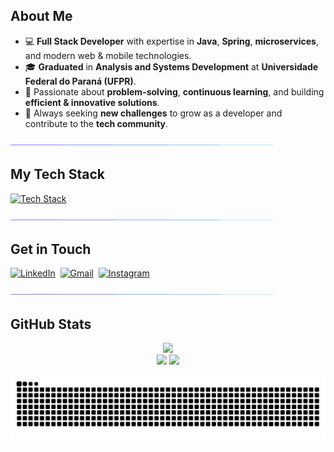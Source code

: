## About Me
- 💻 **Full Stack Developer** with expertise in **Java**, **Spring**, **microservices**, and modern web & mobile technologies.
- 🎓 **Graduated** in **Analysis and Systems Development** at **Universidade Federal do Paraná (UFPR)**.
- 🧠 Passionate about **problem-solving**, **continuous learning**, and building **efficient & innovative solutions**. 
- 🚀 Always seeking **new challenges** to grow as a developer and contribute to the **tech community**.

<p  align="center">
  <img src="https://github.com/math-hrque/math-hrque/blob/main/assets/hr.gif">
</p> 

## My Tech Stack
[![Tech Stack](https://skillicons.dev/icons?i=java,spring,maven,rabbitmq,angular,flutter,dart,react,nodejs,docker,typescript,javascript,html,css,bootstrap,c,php,postgres,mysql,mongodb,redis,npm,bitbucket,git)](#)

<p  align="center">
  <img src="https://github.com/math-hrque/math-hrque/blob/main/assets/hr.gif">
</p> 

## Get in Touch
[![LinkedIn](https://skillicons.dev/icons?i=linkedin)](https://www.linkedin.com/in/matheus-henrique-miranda/)&nbsp;
[![Gmail](https://skillicons.dev/icons?i=gmail)](mailto:matheushmiranda.dev@gmail.com)&nbsp;
[![Instagram](https://skillicons.dev/icons?i=instagram)](https://www.instagram.com/math_hrque/)

<p  align="center">
  <img src="https://github.com/math-hrque/math-hrque/blob/main/assets/hr.gif">
</p> 

## GitHub Stats
<p align="center">
  <img src="https://streak-stats.demolab.com?user=math-hrque&theme=tokyonight&hide_border=true" width="50%">
  <br>
  <img src="https://github-readme-stats.vercel.app/api?username=math-hrque&show_icons=true&theme=tokyonight" width="50%">
  <img src="https://github-readme-stats.vercel.app/api/top-langs/?username=math-hrque&layout=compact&theme=tokyonight" width="37.95%">
  <br>
</p>
<p align="center">
  <picture>
    <source media="(prefers-color-scheme: dark)" srcset="https://github.com/math-hrque/math-hrque/blob/output/github-contribution-grid-snake-dark.svg">
    <source media="(prefers-color-scheme: light)" srcset="https://github.com/math-hrque/math-hrque/blob/output/github-contribution-grid-snake.svg">
    <img alt="GitHub Contribution Snake" src="https://github.com/math-hrque/math-hrque/blob/output/github-contribution-grid-snake.svg" style="max-width: 100%;">
  </picture>
</p>
